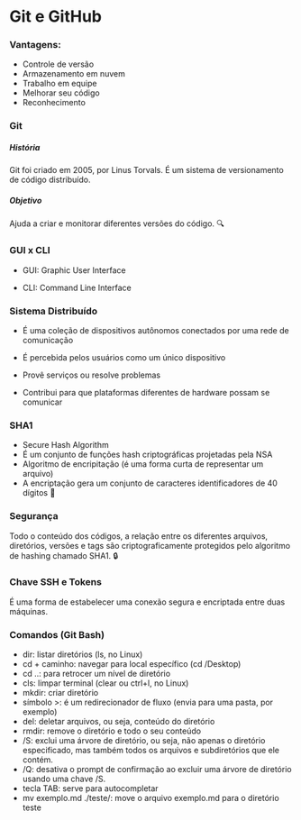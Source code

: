 # Git e GitHub

### Vantagens:

- Controle de versão
- Armazenamento em nuvem
- Trabalho em equipe
- Melhorar seu código
- Reconhecimento 

### Git

##### História

Git foi criado em 2005, por Linus Torvals. É um sistema de versionamento de código distribuído.

##### Objetivo

Ajuda a criar e monitorar diferentes versões do código. :mag:

### GUI x CLI

- GUI: Graphic User Interface

- CLI: Command Line Interface

### 

### Sistema Distribuído

- É uma coleção de dispositivos autônomos conectados por uma rede de comunicação

- É percebida pelos usuários como um único dispositivo

- Provê serviços ou resolve problemas

- Contribui para que plataformas diferentes de hardware possam se comunicar 

### SHA1

- Secure Hash Algorithm
- É um conjunto de funções hash criptográficas projetadas pela NSA
- Algoritmo de encripitação (é uma forma curta de representar um arquivo)
- A encriptação gera um conjunto de caracteres identificadores de 40 dígitos :lock_with_ink_pen: 

### Segurança

Todo o conteúdo dos códigos, a relação entre os diferentes arquivos, diretórios, versões e tags são criptograficamente protegidos pelo algoritmo de hashing chamado SHA1. :lock:

### Chave SSH e Tokens

É uma forma de estabelecer uma conexão segura e encriptada entre duas máquinas.

### Comandos (Git Bash)

- dir: listar diretórios (ls, no Linux)
- cd + caminho: navegar para local específico (cd /Desktop)
- cd ..: para retrocer um nível de diretório
- cls: limpar terminal (clear ou ctrl+l, no Linux)
- mkdir: criar diretório
- símbolo >: é um redirecionador de fluxo (envia para uma pasta, por exemplo)
- del: deletar arquivos, ou seja, conteúdo do diretório
- rmdir: remove o diretório e todo o seu conteúdo
- /S: exclui uma árvore de diretório, ou seja, não apenas o diretório especificado, mas também todos os arquivos e subdiretórios que ele contém.
- /Q: desativa o prompt de confirmação ao excluir uma árvore de diretório usando uma chave /S.
- tecla TAB: serve para autocompletar
- mv exemplo.md ./teste/: move o arquivo exemplo.md para o diretório teste
